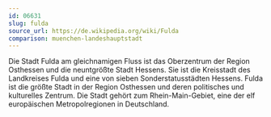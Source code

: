 ```yaml
---
id: 06631
slug: fulda
source_url: https://de.wikipedia.org/wiki/Fulda
comparison: muenchen-landeshauptstadt
---
```


Die Stadt Fulda am gleichnamigen Fluss ist das Oberzentrum der Region Osthessen und die neuntgrößte Stadt Hessens. Sie ist die Kreisstadt des Landkreises Fulda und eine von sieben Sonderstatusstädten Hessens. Fulda ist die größte Stadt in der Region Osthessen und deren politisches und kulturelles Zentrum. Die Stadt gehört zum Rhein-Main-Gebiet, eine der elf europäischen Metropolregionen in Deutschland.
